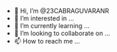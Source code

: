 - 👋 Hi, I’m @23CABRAGUVARANR
- 👀 I’m interested in ...
- 🌱 I’m currently learning ...
- 💞️ I’m looking to collaborate on ...
- 📫 How to reach me ...

<!---
23CABRAGUVARANR/23CABRAGUVARANR is a ✨ special ✨ repository because its `README.md` (this file) appears on your GitHub profile.
You can click the Preview link to take a look at your changes.
--->
